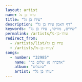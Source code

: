 ```yaml
---
layout: artist
name: עידו בן גל
title: "עידו בן גל"
description: "דף האמן עידו בן גל"
keywords: "שירים, מוזיקה, עידו בן גל"
permalink: /artists/עידו-בן-גל
redirect_from:
  - /artists/list/עידו בן גל
  - /artists/עידו-בן-גל/
songs:
  - number: "32985"
    name: "אדברה נא שלום בך"
    album: "סינגלים"
    artist: "עידו בן גל"
---
```

